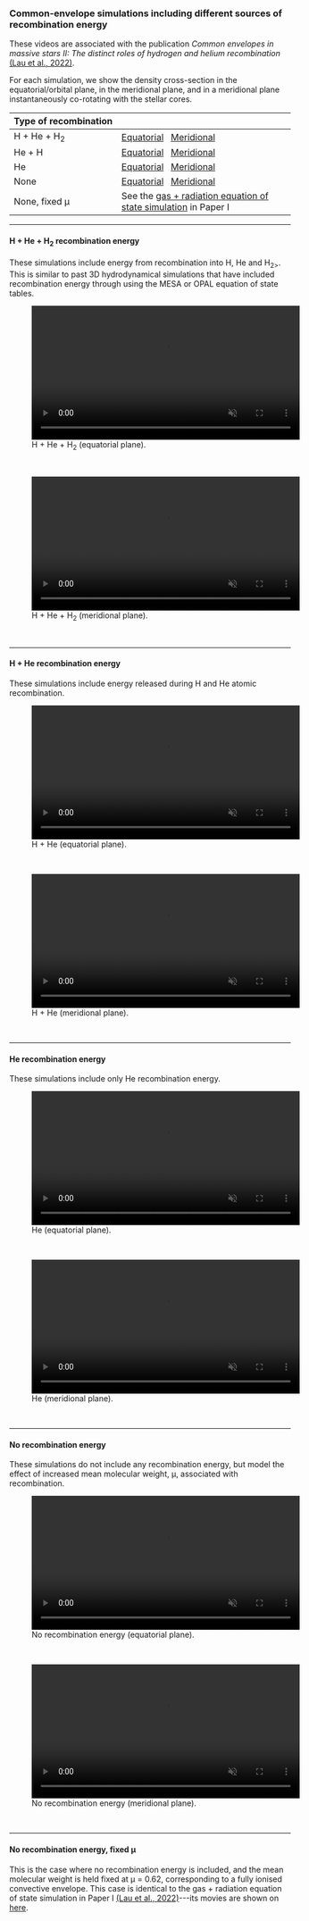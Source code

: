 ### Common-envelope simulations including different sources of recombination energy
These videos are associated with the publication *Common envelopes in massive stars II: The distinct roles of hydrogen and helium recombination* [(Lau et al., 2022)](https://ui.adsabs.harvard.edu/abs/2022MNRAS.512.5462L/abstract).

For each simulation, we show the density cross-section in the equatorial/orbital plane, in the meridional plane, and in a meridional plane instantaneously co-rotating with the stellar cores.

| Type&nbsp;of&nbsp;recombination | |
| ----------- | ----------- |
| H + He + H<sub>2</sub> | <a href="#irec0_xy">Equatorial</a> &nbsp; <a href="#irec0_xz">Meridional</a>
| He + H | <a href="#irec1_xy">Equatorial</a> &nbsp; <a href="#irec1_xz">Meridional</a>
| He | <a href="#irec2_xy">Equatorial</a> &nbsp; <a href="#irec2_xz">Meridional</a>
| None | <a href="#irec3_xy">Equatorial</a> &nbsp; <a href="#irec3_xz">Meridional</a>
| None, fixed &mu; | See the <a href="/RSG_CE#500k_3M_gasrad_surf">gas + radiation equation of state simulation</a> in Paper I
___
#### H + He + H<sub>2</sub> recombination energy
These simulations include energy from recombination into H, He and H<sub>2></sub>. This is similar to past 3D hydrodynamical simulations that have included recombination energy through using the MESA or OPAL equation of state tables. 
 <figure>
      <a id="irec0_xy">
      <video class="center" src="/publication_videos/CE_recombination/irec0_xy.mp4" width="480" controls playsinline muted >Sorry, your browser doesn't support embedded videos</video>
      </a>
      <figcaption>H + He + H<sub>2</sub> (equatorial plane).</figcaption>
 </figure>
 <br>
 <figure>
      <a id="irec0_xz">
      <video class="center" src="/publication_videos/CE_recombination/irec0_xz.mp4" width="480" controls playsinline muted >Sorry, your browser doesn't support embedded videos</video>
      </a>
      <figcaption>H + He + H<sub>2</sub> (meridional plane).</figcaption>
 </figure>
 <br>

___
#### H + He recombination energy
These simulations include energy released during H and He atomic recombination.
 <figure>
      <a id="irec1_xy">
      <video class="center" src="/publication_videos/CE_recombination/irec1_xy.mp4" width="480" controls playsinline muted >Sorry, your browser doesn't support embedded videos</video>
      </a>
      <figcaption>H + He (equatorial plane).</figcaption>
 </figure>
 <br>
 <figure>
      <a id="irec1_xz">
      <video class="center" src="/publication_videos/CE_recombination/irec1_xz.mp4" width="480" controls playsinline muted >Sorry, your browser doesn't support embedded videos</video>
      </a>
      <figcaption>H + He (meridional plane).</figcaption>
 </figure>
 <br>

___
#### He recombination energy
These simulations include only He recombination energy.
 <figure>
      <a id="irec2_xy">
      <video class="center" src="/publication_videos/CE_recombination/irec2_xy.mp4" width="480" controls playsinline muted >Sorry, your browser doesn't support embedded videos</video>
      </a>
      <figcaption>He (equatorial plane).</figcaption>
 </figure>
 <br>
 <figure>
      <a id="irec2_xz">
      <video class="center" src="/publication_videos/CE_recombination/irec2_xz.mp4" width="480" controls playsinline muted >Sorry, your browser doesn't support embedded videos</video>
      </a>
      <figcaption>He (meridional plane).</figcaption>
 </figure>
 <br>

___
#### No recombination energy
These simulations do not include any recombination energy, but model the effect of increased mean molecular weight, &mu;, associated with recombination.
 <figure>
      <a id="irec1_xy">
      <video class="center" src="/publication_videos/CE_recombination/irec1_xy.mp4" width="480" controls playsinline muted >Sorry, your browser doesn't support embedded videos</video>
      </a>
      <figcaption>No recombination energy (equatorial plane).</figcaption>
 </figure>
 <br>
 <figure>
      <a id="irec1_xz">
      <video class="center" src="/publication_videos/CE_recombination/irec1_xz.mp4" width="480" controls playsinline muted >Sorry, your browser doesn't support embedded videos</video>
      </a>
      <figcaption>No recombination energy (meridional plane).</figcaption>
 </figure>
 <br>

___
#### No recombination energy, fixed &mu;
This is the case where no recombination energy is included, and the mean molecular weight is held fixed at &mu; = 0.62, corresponding to a fully ionised convective envelope. This case is identical to the gas + radiation equation of state simulation in Paper I [(Lau et al., 2022)](https://ui.adsabs.harvard.edu/abs/2021arXiv211100923L/abstract)---its movies are shown on [here](https://themikelau.github.io/RSG_CE#500k_3M_gasrad_surf).